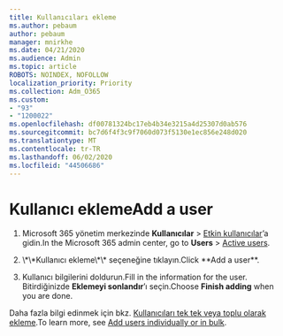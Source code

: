 ```yaml
---
title: Kullanıcıları ekleme
ms.author: pebaum
author: pebaum
manager: mnirkhe
ms.date: 04/21/2020
ms.audience: Admin
ms.topic: article
ROBOTS: NOINDEX, NOFOLLOW
localization_priority: Priority
ms.collection: Adm_O365
ms.custom:
- "93"
- "1200022"
ms.openlocfilehash: df00781324bc17eb4b34e3215a4d25307d0ab576
ms.sourcegitcommit: bc7d6f4f3c9f7060d073f5130e1ec856e248d020
ms.translationtype: MT
ms.contentlocale: tr-TR
ms.lasthandoff: 06/02/2020
ms.locfileid: "44506686"
---
```

# <a name="add-a-user"></a><span data-ttu-id="a8a43-102">Kullanıcı ekleme</span><span class="sxs-lookup"><span data-stu-id="a8a43-102">Add a user</span></span>

1. <span data-ttu-id="a8a43-103">Microsoft 365 yönetim merkezinde **Kullanıcılar** > [Etkin kullanıcılar](https://admin.microsoft.com/Adminportal/Home?source=applauncher#/users)’a gidin.</span><span class="sxs-lookup"><span data-stu-id="a8a43-103">In the Microsoft 365 admin center, go to **Users** > [Active users](https://admin.microsoft.com/Adminportal/Home?source=applauncher#/users).</span></span>

2. <span data-ttu-id="a8a43-104">
            \*\*Kullanıcı ekleme\*\* seçeneğine tıklayın.</span><span class="sxs-lookup"><span data-stu-id="a8a43-104">Click **Add a user**.</span></span>

3. <span data-ttu-id="a8a43-105">Kullanıcı bilgilerini doldurun.</span><span class="sxs-lookup"><span data-stu-id="a8a43-105">Fill in the information for the user.</span></span> <span data-ttu-id="a8a43-106">Bitirdiğinizde **Eklemeyi sonlandır**’ı seçin.</span><span class="sxs-lookup"><span data-stu-id="a8a43-106">Choose **Finish adding** when you are done.</span></span>

<span data-ttu-id="a8a43-107">Daha fazla bilgi edinmek için bkz. [Kullanıcıları tek tek veya toplu olarak ekleme](https://docs.microsoft.com/microsoft-365/admin/add-users/add-users).</span><span class="sxs-lookup"><span data-stu-id="a8a43-107">To learn more, see [Add users individually or in bulk](https://docs.microsoft.com/microsoft-365/admin/add-users/add-users).</span></span>